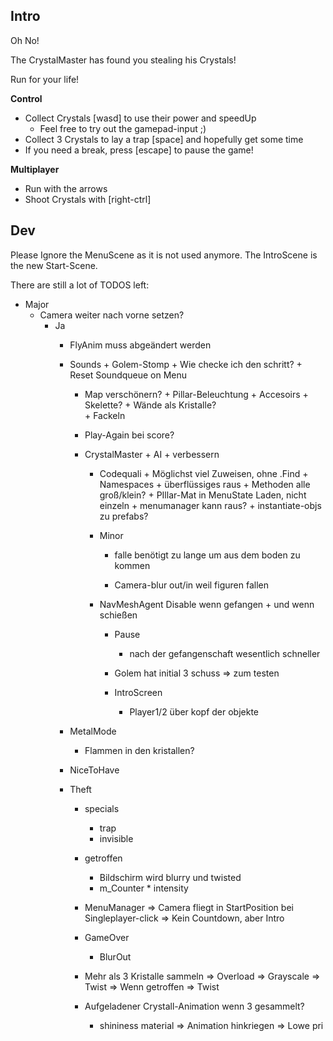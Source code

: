 ## Intro
Oh No!

The CrystalMaster has found you stealing his Crystals! 

Run for your life!

**Control**
+ Collect Crystals [wasd] to use their power and speedUp
	+ Feel free to try out the gamepad-input ;)
+ Collect 3 Crystals to lay a trap [space] and hopefully get some time
+ If you need a break, press [escape] to pause the game!

**Multiplayer**
+ Run with the arrows
+ Shoot Crystals with [right-ctrl]


## Dev
Please Ignore the MenuScene as it is not used anymore. The IntroScene is the new Start-Scene.


There are still a lot of TODOS left:

+ Major							
  + Camera weiter nach vorne setzen?
	  + Ja
		+ FlyAnim muss abgeändert werden


		+ Sounds
					+ Golem-Stomp
						+ Wie checke ich den schritt?
				  + Reset Soundqueue on Menu
							

			+ Map verschönern?
					+ Pillar-Beleuchtung
					+ Accesoirs
						+ Skelette?	
						+ Wände als Kristalle?				
					  + Fackeln
			+ Play-Again bei score?

		  + CrystalMaster
				+ AI
						+ verbessern

			+ Codequali
					+ Möglichst viel Zuweisen, ohne .Find
					+ Namespaces
					+ überflüssiges raus
					+ Methoden alle groß/klein?
					+ PIllar-Mat in MenuState Laden, nicht einzeln 
					+ menumanager kann raus?
					+ instantiate-objs zu prefabs?
			+ Minor
				+ falle benötigt zu lange um aus dem boden zu kommen 

			  + Camera-blur out/in weil figuren fallen 

			 + NavMeshAgent Disable wenn gefangen
					+ und wenn schießen
				+ Pause 
					+ nach der gefangenschaft wesentlich schneller

				+ Golem hat initial 3 schuss 
					=> zum testen

				+ IntroScreen
					+ Player1/2 über kopf der objekte
			
		+ MetalMode
			+ Flammen in den kristallen?

		+ NiceToHave
		
		+ Theft 		
			+ specials
				+ trap
				+ invisible
			+ getroffen
				+ Bildschirm wird blurry und twisted
				+ m_Counter * intensity


			+ MenuManager
			=> Camera fliegt in StartPosition bei Singleplayer-click
				=> Kein Countdown, aber Intro

			+ GameOver
				+ BlurOut
			+ Mehr als 3 Kristalle sammeln
				=> Overload
				=> Grayscale
				=> Twist
			=> Wenn getroffen
				=> Twist
		
			+ Aufgeladener Crystall-Animation wenn 3 gesammelt?
				+ shininess material
				=> Animation hinkriegen
				=> Lowe pri
